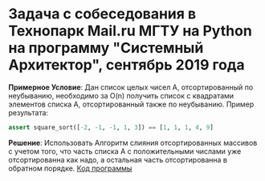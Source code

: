 # Задача с собеседования в Технопарк Mail.ru МГТУ на Python на программу "Системный Архитектор", сентябрь 2019 года

**Примерное Условие**:
Дан список целых чисел A, отсортированный по неубыванию, необходимо за O(n) получить список с квадратами элементов
списка А, отсортированный также по неубыванию. Пример результата:
```python
assert square_sort([-2, -1, -1, 1, 3]) == [1, 1, 1, 4, 9]
```

**Решение**:
Использовать Алгоритм слияния отсортированных массивов с учетом того, что часть списка А с положительными числами
уже отсортированна как надо, а остальная часть отсортированна в обратном порядке. [Код программы](task.py)
